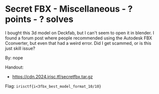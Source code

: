 # Secret FBX - Miscellaneous - ? points - ? solves

I bought this 3d model on Deckfab, but I can't seem to open it in blender. I found a forum post where people recommended using the Autodesk FBX Cconverter, but even that had a weird error. Did I get scammed, or is this just skill issue?

By: nope

Handout:
- https://cdn.2024.irisc.tf/secretfbx.tar.gz

Flag: `irisctf{i<3fbx_best_model_format_10/10}`

